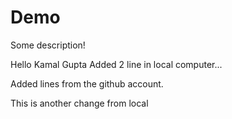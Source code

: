 # Demo
Some description! 

Hello Kamal Gupta
Added 2 line in local computer...

Added lines from the github account.


This is another change from local